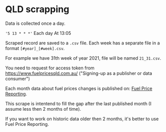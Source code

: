 # QLD scrapping

Data is collected once a day.

 `'5 13 * * *'` Each day At 13:05

Scraped record are saved to a `.csv` file. Each week has a separate file in a format `[#year]_[#week].csv`.

For example we have 31th week of year 2021, file will be named `21_31.csv`.

You need to request for access token from https://www.fuelpricesqld.com.au/ ("Signing-up as a publisher or data consumer")

Each month data about fuel prices changes is published on: [Fuel Price Reporting](https://www.data.qld.gov.au/dataset/fuel-price-reporting).

This scrape is intentend to fill the gap after the last published month (I assume less then 2 months of time).

If you want to work on historic data older then 2 months, it's better to use Fuel Price Reporting.

